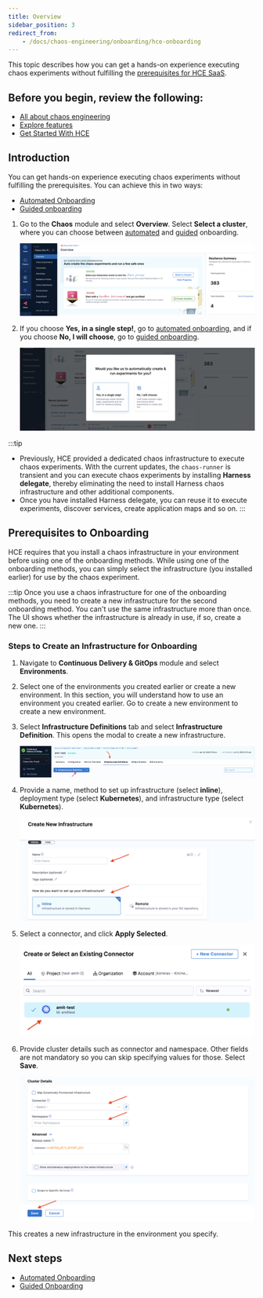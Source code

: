```yaml
---
title: Overview
sidebar_position: 3
redirect_from:
    - /docs/chaos-engineering/onboarding/hce-onboarding
---
```


This topic describes how you can get a hands-on experience executing chaos experiments without fulfilling the [prerequisites for HCE SaaS](/docs/chaos-engineering/getting-started/saas/).

## Before you begin, review the following:

- [All about chaos engineering](/docs/chaos-engineering/concepts/chaos101)
- [Explore features](/docs/chaos-engineering/concepts/explore-features/explore-features)
- [Get Started With HCE](/docs/chaos-engineering/getting-started/)

## Introduction

You can get hands-on experience executing chaos experiments without fulfilling the prerequisites. You can achieve this in two ways:
- [Automated Onboarding](/docs/chaos-engineering/getting-started/onboarding/automated-onboarding)
- [Guided onboarding](/docs/chaos-engineering/getting-started/onboarding/guided-onboarding)

1. Go to the **Chaos** module and select **Overview**. Select **Select a cluster**, where you can choose between [automated](/docs/chaos-engineering/getting-started/onboarding/automated-onboarding) and [guided](/docs/chaos-engineering/getting-started/onboarding/guided-onboarding) onboarding.

    ![](./static/intro/onboard-1.png)

2. If you choose **Yes, in a single step!**, go to [automated onboarding](/docs/chaos-engineering/getting-started/onboarding/automated-onboarding.md), and if you choose **No, I will choose**, go to [guided onboarding](/docs/chaos-engineering/getting-started/onboarding/guided-onboarding.md).

    ![](./static/intro/onboard-2.png)

:::tip
- Previously, HCE provided a dedicated chaos infrastructure to execute chaos experiments. With the current updates, the `chaos-runner` is transient and you can execute chaos experiments by installing **Harness delegate**, thereby eliminating the need to install Harness chaos infrastructure and other additional components.
- Once you have installed Harness delegate, you can reuse it to execute experiments, discover services, create application maps and so on.
:::

## Prerequisites to Onboarding

HCE requires that you install a chaos infrastructure in your environment before using one of the onboarding methods. While using one of the onboarding methods, you can simply select the infrastructure (you installed earlier) for use by the chaos experiment.

:::tip
Once you use a chaos infrastructure for one of the onboarding methods, you need to create a new infrastructure for the second onboarding method. You can't use the same infrastructure more than once. The UI shows whether the infrastructure is already in use, if so, create a new one.
:::

### Steps to Create an Infrastructure for Onboarding

1. Navigate to **Continuous Delivery & GitOps** module and select **Environments**.

2. Select one of the environments you created earlier or create a new environment. In this section, you will understand how to use an environment you created earlier. Go to create a new environment to create a new environment.

3. Select **Infrastructure Definitions** tab and select **Infrastructure Definition**. This opens the modal to create a new infrastructure.

    ![](./static/intro/infra-def-4.png)

4. Provide a name, method to set up infrastructure (select **inline**), deployment type (select **Kubernetes**), and infrastructure type (select **Kubernetes**).

    ![](./static/intro/id-5.png)

5. Select a connector, and click **Apply Selected**.

    ![](./static/intro/connector.png)

6. Provide cluster details such as connector and namespace. Other fields are not mandatory so you can skip specifying values for those. Select **Save**.

    ![](./static/intro/id-7.png)

This creates a new infrastructure in the environment you specify.

## Next steps

* [Automated Onboarding](/docs/chaos-engineering/getting-started/onboarding/automated-onboarding)
* [Guided Onboarding](/docs/chaos-engineering/getting-started/onboarding/guided-onboarding)